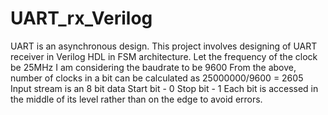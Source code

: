 # UART_rx_Verilog

UART is an asynchronous design. This project involves designing of UART receiver in Verilog HDL in FSM architecture. Let the frequency of the clock be 25MHz I am considering the baudrate to be 9600 From the above, number of clocks in a bit can be calculated as 25000000/9600 = 2605 Input stream is an 8 bit data Start bit - 0 Stop bit - 1 Each bit is accessed in the middle of its level rather than on the edge to avoid errors.
